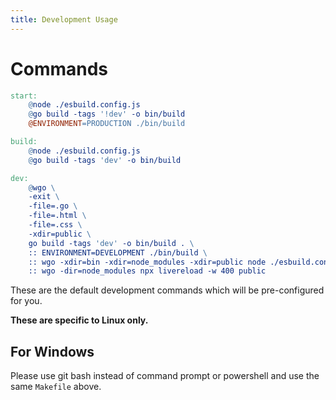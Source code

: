 ```yaml
---
title: Development Usage
---
```


# Commands

```Makefile
start: 
	@node ./esbuild.config.js
	@go build -tags '!dev' -o bin/build
	@ENVIRONMENT=PRODUCTION ./bin/build

build:
	@node ./esbuild.config.js
	@go build -tags 'dev' -o bin/build

dev:
	@wgo \
    -exit \
    -file=.go \
    -file=.html \
	-file=.css \
	-xdir=public \
	go build -tags 'dev' -o bin/build . \
    :: ENVIRONMENT=DEVELOPMENT ./bin/build \
    :: wgo -xdir=bin -xdir=node_modules -xdir=public node ./esbuild.config.js \
	:: wgo -dir=node_modules npx livereload -w 400 public
```

These are the default development commands which will be pre-configured for you.

**These are specific to Linux only.**

## For Windows

Please use git bash instead of command prompt or powershell and use the same `Makefile` above.